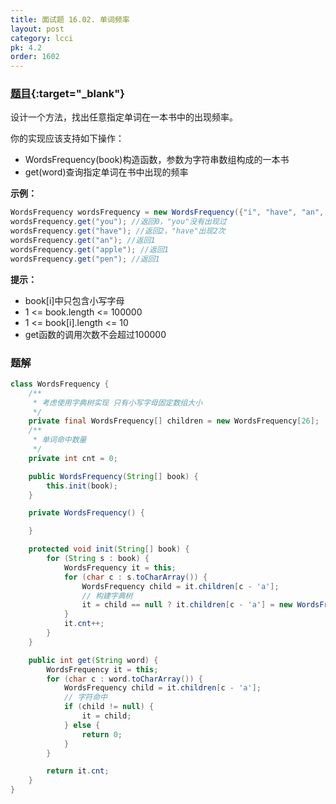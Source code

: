 ```yaml
---
title: 面试题 16.02. 单词频率
layout: post
category: lcci
pk: 4.2
order: 1602
---
```


### [题目](https://leetcode-cn.com/words-frequency-lcci/){:target="_blank"}

设计一个方法，找出任意指定单词在一本书中的出现频率。

你的实现应该支持如下操作：
- WordsFrequency(book)构造函数，参数为字符串数组构成的一本书
- get(word)查询指定单词在书中出现的频率

**示例：**

```java
WordsFrequency wordsFrequency = new WordsFrequency({"i", "have", "an", "apple", "he", "have", "a", "pen"});
wordsFrequency.get("you"); //返回0，"you"没有出现过
wordsFrequency.get("have"); //返回2，"have"出现2次
wordsFrequency.get("an"); //返回1
wordsFrequency.get("apple"); //返回1
wordsFrequency.get("pen"); //返回1
```

**提示：**
- book[i]中只包含小写字母
- 1 <= book.length <= 100000
- 1 <= book[i].length <= 10
- get函数的调用次数不会超过100000

### 题解

```java
class WordsFrequency {
    /**
     * 考虑使用字典树实现 只有小写字母固定数组大小
     */
    private final WordsFrequency[] children = new WordsFrequency[26];
    /**
     * 单词命中数量
     */
    private int cnt = 0;

    public WordsFrequency(String[] book) {
        this.init(book);
    }

    private WordsFrequency() {

    }

    protected void init(String[] book) {
        for (String s : book) {
            WordsFrequency it = this;
            for (char c : s.toCharArray()) {
                WordsFrequency child = it.children[c - 'a'];
                // 构建字典树
                it = child == null ? it.children[c - 'a'] = new WordsFrequency() : child;
            }
            it.cnt++;
        }
    }

    public int get(String word) {
        WordsFrequency it = this;
        for (char c : word.toCharArray()) {
            WordsFrequency child = it.children[c - 'a'];
            // 字符命中
            if (child != null) {
                it = child;
            } else {
                return 0;
            }
        }

        return it.cnt;
    }
}
```